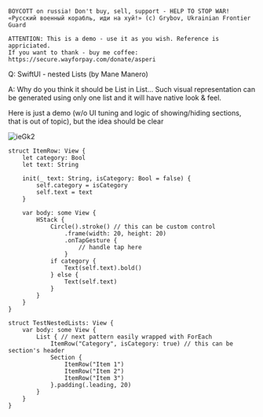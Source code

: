 ```
BOYCOTT on russia! Don't buy, sell, support - HELP TO STOP WAR!
«Русский военный корабль, иди на хуй!» (c) Grybov, Ukrainian Frontier Guard

ATTENTION: This is a demo - use it as you wish. Reference is appriciated.
If you want to thank - buy me coffee: https://secure.wayforpay.com/donate/asperi
```

Q: SwiftUI - nested Lists (by Mane Manero)

A: Why do you think it should be List in List... Such visual representation can be generated using only one list and it will have native look & feel.

Here is just a demo (w/o UI tuning and logic of showing/hiding sections, that is out of topic), but the idea should be clear

![ieGk2](https://user-images.githubusercontent.com/62171579/166864054-96054294-a898-4712-bb9a-cb0ea97470e8.png)


    struct ItemRow: View {
        let category: Bool
        let text: String
        
        init(_ text: String, isCategory: Bool = false) {
            self.category = isCategory
            self.text = text
        }
        
        var body: some View {
            HStack {
                Circle().stroke() // this can be custom control
                    .frame(width: 20, height: 20)
                    .onTapGesture {
                        // handle tap here
                    }
                if category {
                    Text(self.text).bold()
                } else {
                    Text(self.text)
                }
            }
        }
    }
    
    struct TestNestedLists: View {
        var body: some View {
            List { // next pattern easily wrapped with ForEach
                ItemRow("Category", isCategory: true) // this can be section's header
                Section {
                    ItemRow("Item 1")
                    ItemRow("Item 2")
                    ItemRow("Item 3")
                }.padding(.leading, 20)
            }
        }
    }
    
